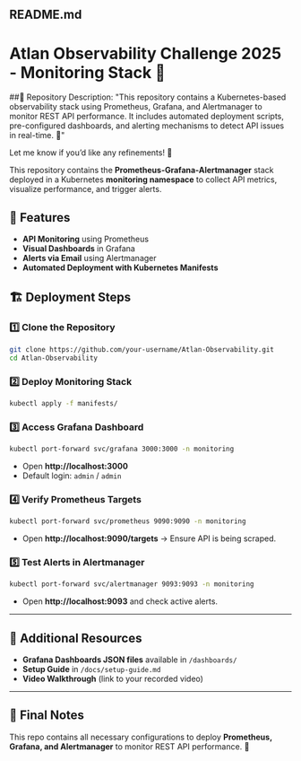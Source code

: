 ## README.md

# Atlan Observability Challenge 2025 - Monitoring Stack 🚀

##📌 Repository Description:
"This repository contains a Kubernetes-based observability stack using Prometheus, Grafana, and Alertmanager to monitor REST API performance. It includes automated deployment scripts, pre-configured dashboards, and alerting mechanisms to detect API issues in real-time. 🚀"

Let me know if you’d like any refinements! 🚀

This repository contains the **Prometheus-Grafana-Alertmanager** stack deployed in a Kubernetes **monitoring namespace** to collect API metrics, visualize performance, and trigger alerts. 

## 📌 Features
- **API Monitoring** using Prometheus
- **Visual Dashboards** in Grafana
- **Alerts via Email** using Alertmanager
- **Automated Deployment with Kubernetes Manifests**

## 🏗 Deployment Steps

### **1️⃣ Clone the Repository**
```sh
git clone https://github.com/your-username/Atlan-Observability.git
cd Atlan-Observability
```

### **2️⃣ Deploy Monitoring Stack**
```sh
kubectl apply -f manifests/
```

### **3️⃣ Access Grafana Dashboard**
```sh
kubectl port-forward svc/grafana 3000:3000 -n monitoring
```
- Open **http://localhost:3000**
- Default login: `admin` / `admin`

### **4️⃣ Verify Prometheus Targets**
```sh
kubectl port-forward svc/prometheus 9090:9090 -n monitoring
```
- Open **http://localhost:9090/targets** → Ensure API is being scraped.

### **5️⃣ Test Alerts in Alertmanager**
```sh
kubectl port-forward svc/alertmanager 9093:9093 -n monitoring
```
- Open **http://localhost:9093** and check active alerts.

---

## 🚀 Additional Resources
- **Grafana Dashboards JSON files** available in `/dashboards/`
- **Setup Guide** in `/docs/setup-guide.md`
- **Video Walkthrough** (link to your recorded video)

---

## **📢 Final Notes**
This repo contains all necessary configurations to deploy **Prometheus, Grafana, and Alertmanager** to monitor REST API performance. 🎯
